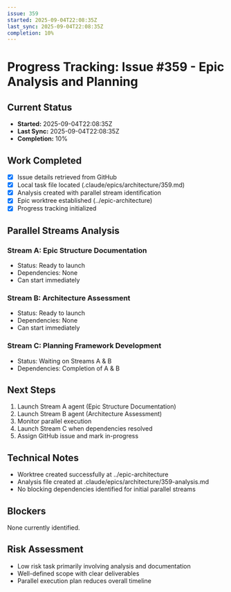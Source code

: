 ```yaml
---
issue: 359
started: 2025-09-04T22:08:35Z
last_sync: 2025-09-04T22:08:35Z
completion: 10%
---
```


# Progress Tracking: Issue #359 - Epic Analysis and Planning

## Current Status
- **Started:** 2025-09-04T22:08:35Z  
- **Last Sync:** 2025-09-04T22:08:35Z
- **Completion:** 10%

## Work Completed
- [x] Issue details retrieved from GitHub
- [x] Local task file located (.claude/epics/architecture/359.md)
- [x] Analysis created with parallel stream identification
- [x] Epic worktree established (../epic-architecture)
- [x] Progress tracking initialized

## Parallel Streams Analysis
### Stream A: Epic Structure Documentation
- Status: Ready to launch
- Dependencies: None
- Can start immediately

### Stream B: Architecture Assessment  
- Status: Ready to launch
- Dependencies: None
- Can start immediately

### Stream C: Planning Framework Development
- Status: Waiting on Streams A & B
- Dependencies: Completion of A & B

## Next Steps
1. Launch Stream A agent (Epic Structure Documentation)
2. Launch Stream B agent (Architecture Assessment)
3. Monitor parallel execution
4. Launch Stream C when dependencies resolved
5. Assign GitHub issue and mark in-progress

## Technical Notes
- Worktree created successfully at ../epic-architecture
- Analysis file created at .claude/epics/architecture/359-analysis.md
- No blocking dependencies identified for initial parallel streams

## Blockers
None currently identified.

## Risk Assessment
- Low risk task primarily involving analysis and documentation
- Well-defined scope with clear deliverables
- Parallel execution plan reduces overall timeline